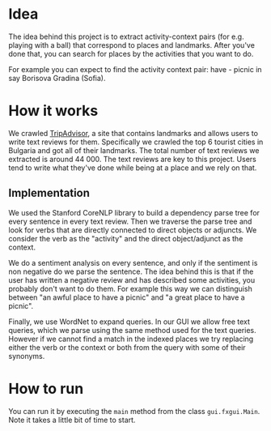 # Idea

The idea behind this project is to extract activity-context pairs (for e.g. playing with a ball) that correspond to places and landmarks. After you've done that, you can search for places by the activities that you want to do.

For example you can expect to find the activity context pair:  have - picnic in say Borisova Gradina (Sofia).

# How it works

We crawled [TripAdvisor](https://www.tripadvisor.com), a site that contains landmarks and allows users to write text reviews for them. Specifically we crawled the top 6 tourist cities in Bulgaria and got all of their landmarks. The total number of text reviews we extracted is around 44 000. The text reviews are key to this project. Users tend to write what they've done while being at a place and we rely on that.

## Implementation
We used the Stanford CoreNLP library to build a dependency parse tree for every sentence in every text review. Then we traverse the parse tree and look for verbs that are directly connected to direct objects or adjuncts. We consider the verb as the "activity" and the direct object/adjunct as the context.

We do a sentiment analysis on every sentence, and only if the sentiment is non negative do we parse the sentence. The idea behind this is that if the user has written a negative review and has described some activities, you probably don't want to do them. For example this way we can distinguish between "an awful place to have a picnic" and "a great place to have a picnic".

Finally, we use WordNet to expand queries. In our GUI we allow free text queries, which we parse using the same method used for the text queries. However if we cannot find a match in the indexed places we try replacing either the verb or the context or both from the query with some of their synonyms.

# How to run

You can run it by executing the <code>main</code> method from the class <code>gui.fxgui.Main</code>. Note it takes a little bit of time to start.
